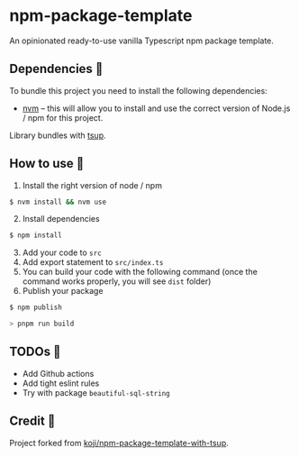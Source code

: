 # npm-package-template

An opinionated ready-to-use vanilla Typescript npm package template.

## Dependencies 🔗

To bundle this project you need to install the following dependencies:

- [nvm](https://github.com/nvm-sh/nvm?tab=readme-ov-file#installing-and-updating) – this will allow you to install and use the correct version of Node.js / npm for this project.

Library bundles with [tsup](https://tsup.egoist.dev/).

## How to use 📖

1. Install the right version of node / npm

```sh
$ nvm install && nvm use
```

2. Install dependencies

```sh
$ npm install
```

3. Add your code to `src`
4. Add export statement to `src/index.ts`
5. You can build your code with the following command (once the command works properly, you will see `dist` folder)
6. Publish your package

```zsh
$ npm publish
```

```sh
> pnpm run build
```

## TODOs 📝

- Add Github actions
- Add tight eslint rules
- Try with package `beautiful-sql-string`

## Credit 🙏

Project forked from [koji/npm-package-template-with-tsup](https://github.com/koji/npm-package-template-with-tsup).

